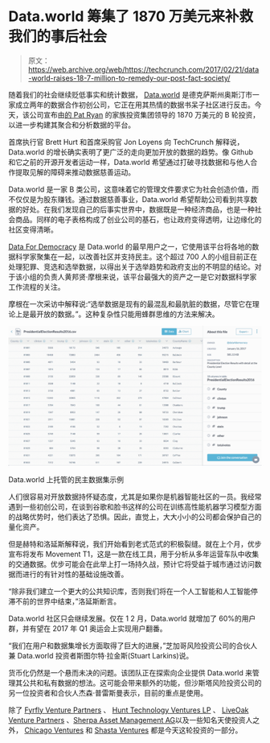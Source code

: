 # Data.world 筹集了 1870 万美元来补救我们的事后社会 

> 原文：<https://web.archive.org/web/https://techcrunch.com/2017/02/21/data-world-raises-18-7-million-to-remedy-our-post-fact-society/>

随着我们的社会继续贬低事实和统计数据， [Data.world](https://web.archive.org/web/20230118121548/https://data.world/) 是德克萨斯州奥斯汀市一家成立两年的数据合作初创公司，它正在用其热情的数据书呆子社区进行反击。今天，该公司宣布由[的 Pat Ryan](https://web.archive.org/web/20230118121548/https://en.wikipedia.org/wiki/Pat_Ryan_(executive)) 的家族投资集团领导的 1870 万美元的 B 轮投资，以进一步构建其聚合和分析数据的平台。

首席执行官 Brett Hurt 和首席采购官 Jon Loyens 向 TechCrunch 解释说，Data.world 的增长确实表明了更广泛的走向更加开放的数据的趋势。像 Github 和它之前的开源开发者运动一样，Data.world 希望通过打破寻找数据和与他人合作提取见解的障碍来推动数据慈善运动。

Data.world 是一家 B 类公司，这意味着它的管理文件要求它为社会创造价值，而不仅仅是为股东赚钱。通过数据慈善事业，Data.world 希望帮助公司看到共享数据的好处。在我们发现自己的后事实世界中，数据既是一种经济商品，也是一种社会商品。同样的电子表格构成了创业公司的基石，也让政府变得透明，让边缘化的社区变得清晰。

[Data For Democracy](https://web.archive.org/web/20230118121548/https://medium.com/data-for-democracy) 是 Data.world 的最早用户之一，它使用该平台将各地的数据科学家聚集在一起，以改善社区并支持民主。这个超过 700 人的小组目前正在处理犯罪、竞选和选举数据，以得出关于选举趋势和政府支出的不明显的结论。对于该小组的负责人黄邦贤·摩根来说，该平台最强大的资产之一是它对数据科学家工作流程的关注。

摩根在一次采访中解释说:“选举数据是现有的最混乱和最肮脏的数据，尽管它在理论上是最开放的数据。”。这种复杂性只能用蜂群思维的方法来解决。

![screen-shot-2017-02-21-at-10-17-51-am](img/8ea3cd88843b494b7d0709e635cf8924.png)

Data.world 上托管的民主数据集示例

人们很容易对开放数据持怀疑态度，尤其是如果你是机器智能社区的一员。我经常遇到一些初创公司，在谈到谷歌和脸书这样的公司在训练高性能机器学习模型方面的战略优势时，他们表达了恐惧。因此，直觉上，大大小小的公司都会保护自己的量化资产。

但是赫特和洛延斯解释说，我们开始看到老式范式的积极裂缝。就在上个月，优步宣布将发布 Movement T1，这是一款在线工具，用于分析从多年运营车队中收集的交通数据。优步可能会在此举上打一场持久战，预计它将受益于城市通过访问数据而进行的有针对性的基础设施改善。

“除非我们建立一个更大的公共知识库，否则我们将在一个人工智能和人工智能停滞不前的世界中结束，”洛延斯断言。

Data.world 社区只会继续发展。仅在 1 2 月，Data.world 就增加了 60%的用户群，并有望在 2017 年 Q1 奥运会上实现用户翻番。

“我们在用户和数据集增长方面取得了巨大的进展，”芝加哥风险投资公司的合伙人兼 Data.world 投资者斯图尔特·拉金斯(Stuart Larkins)说。

货币化仍然是一个悬而未决的问题。该团队正在探索向企业提供 Data.world 来管理其公共和私有数据的想法。这可能会带来额外的功能，但沙斯塔风险投资公司的另一位投资者和合伙人杰森·普雷斯曼表示，目前的重点是使用。

除了 [Fyrfly Venture Partners](https://web.archive.org/web/20230118121548/http://www.fyrfly.vc/) 、 [Hunt Technology Ventures LP](https://web.archive.org/web/20230118121548/https://www.crunchbase.com/organization/hunt-technology-ventures#/entity) 、 [LiveOak Venture Partners](https://web.archive.org/web/20230118121548/http://liveoakvp.com/) 、[Sherpa Asset Management AG](https://web.archive.org/web/20230118121548/http://www.sherpaam.com/)以及一些知名天使投资人之外， [Chicago Ventures](https://web.archive.org/web/20230118121548/http://chicagoventures.com/) 和 [Shasta Ventures](https://web.archive.org/web/20230118121548/https://shastaventures.com/) 都是今天这轮投资的一部分。